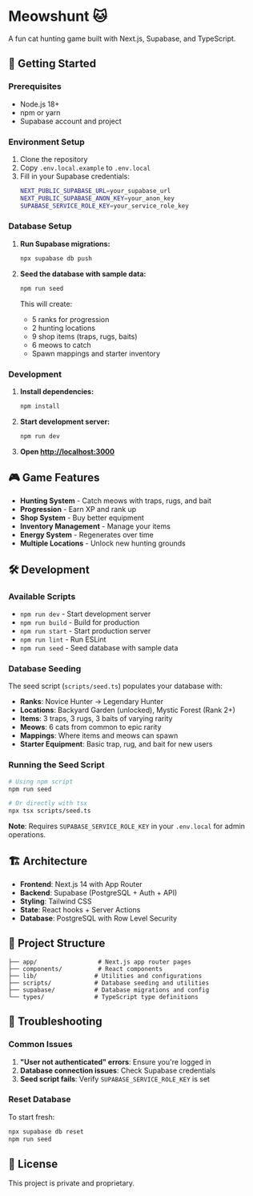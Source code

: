 # Meowshunt 🐱

A fun cat hunting game built with Next.js, Supabase, and TypeScript.

## 🚀 Getting Started

### Prerequisites

- Node.js 18+ 
- npm or yarn
- Supabase account and project

### Environment Setup

1. Clone the repository
2. Copy `.env.local.example` to `.env.local`
3. Fill in your Supabase credentials:
   ```bash
   NEXT_PUBLIC_SUPABASE_URL=your_supabase_url
   NEXT_PUBLIC_SUPABASE_ANON_KEY=your_anon_key
   SUPABASE_SERVICE_ROLE_KEY=your_service_role_key
   ```

### Database Setup

1. **Run Supabase migrations:**
   ```bash
   npx supabase db push
   ```

2. **Seed the database with sample data:**
   ```bash
   npm run seed
   ```
   
   This will create:
   - 5 ranks for progression
   - 2 hunting locations
   - 9 shop items (traps, rugs, baits)
   - 6 meows to catch
   - Spawn mappings and starter inventory

### Development

1. **Install dependencies:**
   ```bash
   npm install
   ```

2. **Start development server:**
   ```bash
   npm run dev
   ```

3. **Open [http://localhost:3000](http://localhost:3000)**

## 🎮 Game Features

- **Hunting System** - Catch meows with traps, rugs, and bait
- **Progression** - Earn XP and rank up
- **Shop System** - Buy better equipment
- **Inventory Management** - Manage your items
- **Energy System** - Regenerates over time
- **Multiple Locations** - Unlock new hunting grounds

## 🛠️ Development

### Available Scripts

- `npm run dev` - Start development server
- `npm run build` - Build for production
- `npm run start` - Start production server
- `npm run lint` - Run ESLint
- `npm run seed` - Seed database with sample data

### Database Seeding

The seed script (`scripts/seed.ts`) populates your database with:

- **Ranks**: Novice Hunter → Legendary Hunter
- **Locations**: Backyard Garden (unlocked), Mystic Forest (Rank 2+)
- **Items**: 3 traps, 3 rugs, 3 baits of varying rarity
- **Meows**: 6 cats from common to epic rarity
- **Mappings**: Where items and meows can spawn
- **Starter Equipment**: Basic trap, rug, and bait for new users

### Running the Seed Script

```bash
# Using npm script
npm run seed

# Or directly with tsx
npx tsx scripts/seed.ts
```

**Note**: Requires `SUPABASE_SERVICE_ROLE_KEY` in your `.env.local` for admin operations.

## 🏗️ Architecture

- **Frontend**: Next.js 14 with App Router
- **Backend**: Supabase (PostgreSQL + Auth + API)
- **Styling**: Tailwind CSS
- **State**: React hooks + Server Actions
- **Database**: PostgreSQL with Row Level Security

## 📁 Project Structure

```
├── app/                 # Next.js app router pages
├── components/          # React components
├── lib/                # Utilities and configurations
├── scripts/            # Database seeding and utilities
├── supabase/           # Database migrations and config
└── types/              # TypeScript type definitions
```

## 🐛 Troubleshooting

### Common Issues

1. **"User not authenticated" errors**: Ensure you're logged in
2. **Database connection issues**: Check Supabase credentials
3. **Seed script fails**: Verify `SUPABASE_SERVICE_ROLE_KEY` is set

### Reset Database

To start fresh:
```bash
npx supabase db reset
npm run seed
```

## 📝 License

This project is private and proprietary.
